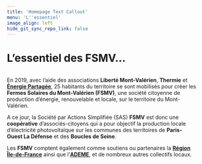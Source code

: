 ```yaml
---
title: 'Homepage Text Callout'
menu: 'L''essentiel'
image_align: left
hide_git_sync_repo_link: false
---
```


# L’essentiel des FSMV…
###### ##  
En 2019, avec l’aide des associations **Liberté Mont-Valérien**, **Thermie** et [**Énergie Partagée**](https://energie-partagee.org/), 25 habitants du territoire se sont mobilisés pour créer les **Fermes Solaires du Mont-Valérien (FSMV)**, une société citoyenne de production d’énergie, renouvelable et locale, sur le territoire du Mont-Valérien.

A ce jour, la Société par Actions Simplifiée (SAS) **FSMV** est donc une **coopérative** d’associés-citoyens qui a pour objectif la production locale d’électricité photovoltaïque sur les communes des territoires de **Paris-Ouest La Défense** et des **Boucles de Seine**.

Les **FSMV** comptent également comme soutiens ou partenaires la [**Région Île-de-France**](https://www.iledefrance.fr/) ainsi que l’[**ADEME**](https://www.ademe.fr/), et de nombreux autres collectifs locaux.

